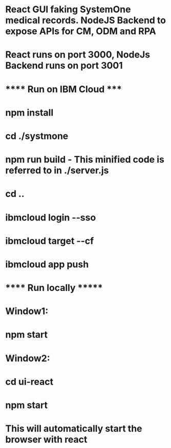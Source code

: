 # React GUI faking SystemOne medical records.  NodeJS Backend to expose APIs for CM, ODM and RPA
# React runs on port 3000, NodeJs Backend runs on port 3001

# **** Run on IBM Cloud ***
# npm install
# cd ./systmone
# npm run build  -  This minified code is referred to in ./server.js
# cd ..
# ibmcloud login --sso
# ibmcloud target --cf
# ibmcloud app push

# **** Run locally *****
#  Window1:
# npm start   

# Window2:
# cd ui-react  
# npm start
# This will automatically start the browser with react
